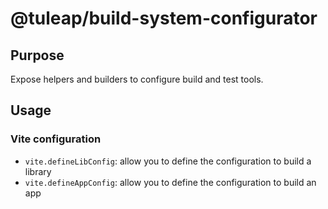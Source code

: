 # @tuleap/build-system-configurator

## Purpose

Expose helpers and builders to configure build and test tools.

## Usage

### Vite configuration

* `vite.defineLibConfig`: allow you to define the configuration to build a library
* `vite.defineAppConfig`: allow you to define the configuration to build an app
